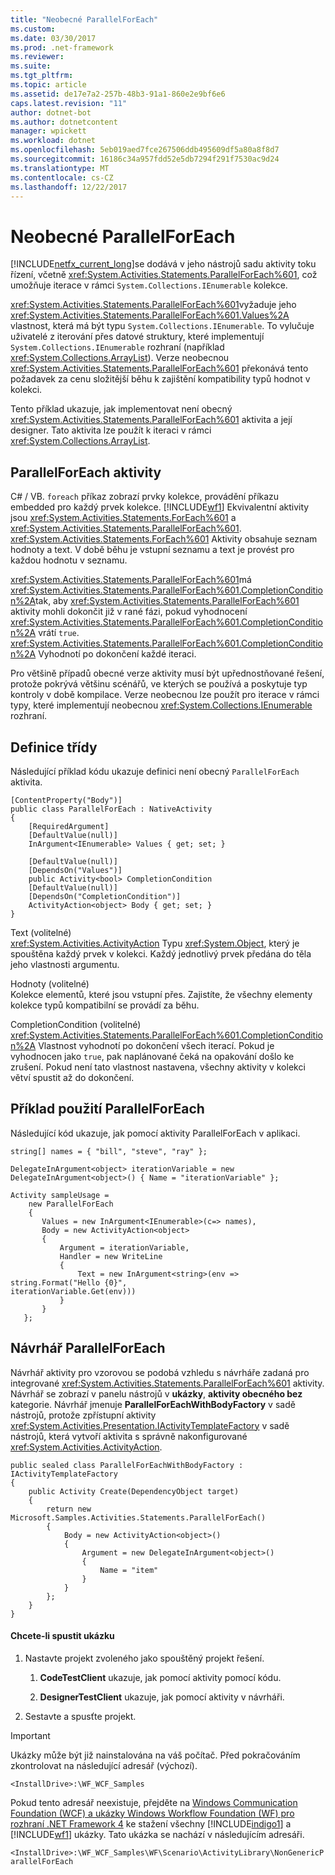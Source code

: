 ```yaml
---
title: "Neobecné ParallelForEach"
ms.custom: 
ms.date: 03/30/2017
ms.prod: .net-framework
ms.reviewer: 
ms.suite: 
ms.tgt_pltfrm: 
ms.topic: article
ms.assetid: de17e7a2-257b-48b3-91a1-860e2e9bf6e6
caps.latest.revision: "11"
author: dotnet-bot
ms.author: dotnetcontent
manager: wpickett
ms.workload: dotnet
ms.openlocfilehash: 5eb019aed7fce267506ddb495609df5a80a8f8d7
ms.sourcegitcommit: 16186c34a957fdd52e5db7294f291f7530ac9d24
ms.translationtype: MT
ms.contentlocale: cs-CZ
ms.lasthandoff: 12/22/2017
---
```

# <a name="non-generic-parallelforeach"></a>Neobecné ParallelForEach
[!INCLUDE[netfx_current_long](../../../../includes/netfx-current-long-md.md)]se dodává v jeho nástrojů sadu aktivity toku řízení, včetně <xref:System.Activities.Statements.ParallelForEach%601>, což umožňuje iterace v rámci <!--zz <xref:System.Collections.IEnumerable%601> --> `System.Collections.IEnumerable` kolekce.  
  
 <xref:System.Activities.Statements.ParallelForEach%601>vyžaduje jeho <xref:System.Activities.Statements.ParallelForEach%601.Values%2A> vlastnost, která má být typu <!--zz <xref:System.Collections.IEnumerable%601> --> `System.Collections.IEnumerable`. To vylučuje uživatelé z iterování přes datové struktury, které implementují <!--zz <xref:System.Collections.IEnumerable%601> --> `System.Collections.IEnumerable` rozhraní (například <xref:System.Collections.ArrayList>). Verze neobecnou <xref:System.Activities.Statements.ParallelForEach%601> překonává tento požadavek za cenu složitější běhu k zajištění kompatibility typů hodnot v kolekci.  
  
 Tento příklad ukazuje, jak implementovat není obecný <xref:System.Activities.Statements.ParallelForEach%601> aktivita a její designer. Tato aktivita lze použít k iteraci v rámci <xref:System.Collections.ArrayList>.  
  
## <a name="parallelforeach-activity"></a>ParallelForEach aktivity  
 C# / VB. `foreach` příkaz zobrazí prvky kolekce, provádění příkazu embedded pro každý prvek kolekce. [!INCLUDE[wf1](../../../../includes/wf1-md.md)] Ekvivalentní aktivity jsou <xref:System.Activities.Statements.ForEach%601> a <xref:System.Activities.Statements.ParallelForEach%601>. <xref:System.Activities.Statements.ForEach%601> Aktivity obsahuje seznam hodnoty a text. V době běhu je vstupní seznamu a text je provést pro každou hodnotu v seznamu.  
  
 <xref:System.Activities.Statements.ParallelForEach%601>má <xref:System.Activities.Statements.ParallelForEach%601.CompletionCondition%2A>tak, aby <xref:System.Activities.Statements.ParallelForEach%601> aktivity mohli dokončit již v rané fázi, pokud vyhodnocení <xref:System.Activities.Statements.ParallelForEach%601.CompletionCondition%2A> vrátí `true`. <xref:System.Activities.Statements.ParallelForEach%601.CompletionCondition%2A> Vyhodnotí po dokončení každé iteraci.  
  
 Pro většině případů obecné verze aktivity musí být upřednostňované řešení, protože pokrývá většinu scénářů, ve kterých se používá a poskytuje typ kontroly v době kompilace. Verze neobecnou lze použít pro iterace v rámci typy, které implementují neobecnou <xref:System.Collections.IEnumerable> rozhraní.  
  
## <a name="class-definition"></a>Definice třídy  
 Následující příklad kódu ukazuje definici není obecný `ParallelForEach` aktivita.  
  
```  
[ContentProperty("Body")]  
public class ParallelForEach : NativeActivity  
{  
    [RequiredArgument]  
    [DefaultValue(null)]  
    InArgument<IEnumerable> Values { get; set; }  
  
    [DefaultValue(null)]  
    [DependsOn("Values")]  
    public Activity<bool> CompletionCondition  
    [DefaultValue(null)]  
    [DependsOn("CompletionCondition")]  
    ActivityAction<object> Body { get; set; }   
}  
```  
  
 Text (volitelné)  
 <xref:System.Activities.ActivityAction> Typu <xref:System.Object>, který je spouštěna každý prvek v kolekci. Každý jednotlivý prvek předána do těla jeho vlastnosti argumentu.  
  
 Hodnoty (volitelné)  
 Kolekce elementů, které jsou vstupní přes. Zajistíte, že všechny elementy kolekce typů kompatibilní se provádí za běhu.  
  
 CompletionCondition (volitelné)  
 <xref:System.Activities.Statements.ParallelForEach%601.CompletionCondition%2A> Vlastnost vyhodnotí po dokončení všech iterací. Pokud je vyhodnocen jako `true`, pak naplánované čeká na opakování došlo ke zrušení. Pokud není tato vlastnost nastavena, všechny aktivity v kolekci větví spustit až do dokončení.  
  
## <a name="example-of-using-parallelforeach"></a>Příklad použití ParallelForEach  
 Následující kód ukazuje, jak pomocí aktivity ParallelForEach v aplikaci.  
  
```  
string[] names = { "bill", "steve", "ray" };  
  
DelegateInArgument<object> iterationVariable = new DelegateInArgument<object>() { Name = "iterationVariable" };  
  
Activity sampleUsage =  
    new ParallelForEach  
    {  
       Values = new InArgument<IEnumerable>(c=> names),  
       Body = new ActivityAction<object>   
       {                          
           Argument = iterationVariable,  
           Handler = new WriteLine  
           {  
               Text = new InArgument<string>(env => string.Format("Hello {0}",                                                               iterationVariable.Get(env)))  
           }  
       }  
   };  
```  
  
## <a name="parallelforeach-designer"></a>Návrhář ParallelForEach  
 Návrhář aktivity pro vzorovou se podobá vzhledu s návrháře zadaná pro integrované <xref:System.Activities.Statements.ParallelForEach%601> aktivity. Návrhář se zobrazí v panelu nástrojů v **ukázky**, **aktivity obecného bez** kategorie. Návrhář jmenuje **ParallelForEachWithBodyFactory** v sadě nástrojů, protože zpřístupní aktivity <xref:System.Activities.Presentation.IActivityTemplateFactory> v sadě nástrojů, která vytvoří aktivita s správně nakonfigurované <xref:System.Activities.ActivityAction>.  
  
```  
public sealed class ParallelForEachWithBodyFactory : IActivityTemplateFactory  
{  
    public Activity Create(DependencyObject target)  
    {  
        return new Microsoft.Samples.Activities.Statements.ParallelForEach()  
        {  
            Body = new ActivityAction<object>()  
            {  
                Argument = new DelegateInArgument<object>()  
                {  
                    Name = "item"  
                }  
            }  
        };  
    }  
}  
```  
  
#### <a name="to-run-the-sample"></a>Chcete-li spustit ukázku  
  
1.  Nastavte projekt zvoleného jako spouštěný projekt řešení.  
  
    1.  **CodeTestClient** ukazuje, jak pomocí aktivity pomocí kódu.  
  
    2.  **DesignerTestClient** ukazuje, jak pomocí aktivity v návrháři.  
  
2.  Sestavte a spusťte projekt.  
  
> [!IMPORTANT]
>  Ukázky může být již nainstalována na váš počítač. Před pokračováním zkontrolovat na následující adresář (výchozí).  
>   
>  `<InstallDrive>:\WF_WCF_Samples`  
>   
>  Pokud tento adresář neexistuje, přejděte na [Windows Communication Foundation (WCF) a ukázky Windows Workflow Foundation (WF) pro rozhraní .NET Framework 4](http://go.microsoft.com/fwlink/?LinkId=150780) ke stažení všechny [!INCLUDE[indigo1](../../../../includes/indigo1-md.md)] a [!INCLUDE[wf1](../../../../includes/wf1-md.md)] ukázky. Tato ukázka se nachází v následujícím adresáři.  
>   
>  `<InstallDrive>:\WF_WCF_Samples\WF\Scenario\ActivityLibrary\NonGenericParallelForEach`
